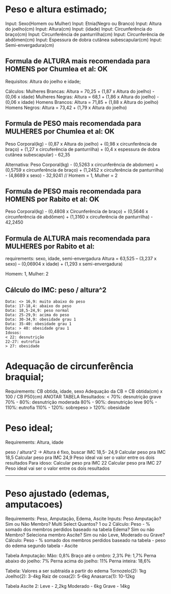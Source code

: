 # Peso e altura estimado;
Input: Sexo(Homem ou Mulher)
Input: Etnia(Negro ou Branco)
Input: Altura do joelho(cm)
Input: Altura(cm)
Input: (idade)
Input: Circunferência do braço(cm)
Input: Circunferência de panturrilha(cm)
Input: Circunferência de abdômen(cm)
Input: Espessura de dobra cutânea subescapular(cm)
Input: Semi-envergadura(cm)

## Formula de ALTURA mais recomendada para HOMENS por Chumlea et al: OK
Requisitos: Altura do joelho e idade;

Cálculos: 
Mulheres Brancas: Altura = 70,25 + (1,87 x Altura do joelho) - (0,06 x idade)
Mulheres Negras: Altura = 68,1 + (1,86 x Altura do joelho) - (0,06 x idade)
Homens Brancos: Altura = 71,85 + (1,88 x Altura do joelho)
Homens Negros: Altura = 73,42 + (1,79 x Altura do joelho)


## Formula de PESO mais recomendada para MULHERES por Chumlea et al: OK

Peso Corporal(kg) - (0,87 x Altura do joelho) + (0,98 x circunferência de braço) + (1,27 x circuferência de panturrilha) + (0,4 x espessura de dobra cutânea subescapular) - 62,35

Alternativa: Peso Corporal(kg) - (0,5263 x circunferência de abdomen) + (0,5759 x circunferência de braço) + (1,2452 x circuferência de panturrilha) - (4,8689 x sexo) - 32,9241 // Homem = 1, Mulher = 2


## Formula de PESO mais recomendada para HOMENS por Rabito et al: OK

Peso Corporal(kg) - (0,4808 x Circunferência de braço) + (0,5646 x circunferência de abdômen) + (1,3160 x circuferência de panturrilha) - 42,2450

## Formula de ALTURA mais recomendada para MULHERES por Rabito et al:
requirements: sexo, idade, semi-envergadura
Altura = 63,525 – (3,237 x sexo) – (0,06904 x idade) + (1,293 x semi-envergadura)

Homem: 1, Mulher: 2

## Cálculo do IMC: peso / altura^2
    Data: <> 16,9: muito abaixo do peso
    Data: 17-18,4: abaixo do peso
    Data: 18,5-24,9: peso normal
    Data: 25-29,9: acima do peso
    Data: 30-34,9: obesidade grau 1
    Data: 35-40: obesidade grau 1
    Data: > 40: obesidade grau 1
    Idosos:
    < 22: desnutrição
    22-27: eutrofia
    > 27: obesidade



# Adequação de circunferência braquial;
Requirements: CB obtida, idade, sexo
Adequação da CB = CB obtida(cm) x 100 / CB P50(cm)
ANOTAR TABELA
Resultados:
    < 70%: desnutrição grave
    70% - 80%: desnutrição moderada
    80% - 90%: desnutrição leve
    90% - 110%: eutrofia
    110% - 120%: sobrepeso
    > 120%: obesidade


# Peso ideal;
Requirements: Altura, idade

 peso / altura^2 -> Altura é fixo, buscar IMC 18,5- 24,9
 Calcular peso pra IMC 18,5
 Calcular peso pra IMC 24,9
 Peso ideal vai ser o valor entre os dois resultados
 Para idoso:
Calcular peso pra IMC 22
 Calcular peso pra IMC 27
 Peso ideal vai ser o valor entre os dois resultados

-------------------------------------------



# Peso ajustado (edemas, amputacoes)
Requirements: Peso, Amputação, Edema, Ascite
Inputs: 
Peso
Amputação? Sim ou Não
Membro? Multi Select
Quantos? 1 ou 2
Cálculo: Peso - % somado dos membros perdidos baseado na tabela
Edema? Sim ou não
    Membro? Seleciona membro
Ascite? Sim ou não
    Leve, Moderado ou Grave?
Cálculo: Peso - % somado dos membros perdidos baseado na tabela - peso do edema segundo tabela - Ascite

Tabela Amputação:
Mão: 0,8%
Braço até o ombro: 2,3%
Pé: 1,7%
Perna abaixo do joelho: 7%
Perna acima do joelho: 11%
Perna inteira: 18,6%

Tabela: Valores a ser subtraída a partir do edema
Tornozelo(2): 1kg
Joelho(2): 3-4kg
Raiz de coxa(2): 5-6kg
Anasarca(1): 10-12kg

Tabela Ascite 2:
Leve - 2,2kg
Moderado - 6kg
Grave - 14kg